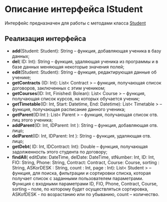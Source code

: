 # Описание интерфейса IStudent
Интерфейс предназначен для работы с методами класса [Student](https://github.com/saramampco/oop/blob/master/docs/Client.md)

## Реализация интерфейса

* **add**(Student: Student): String – функция, добавляющая ученика в базу данных;
* **del**( ID: Int): String –  функция, удаляющая  ученика из программы и в базе данных меняющая некоторые значения полей;
* **edit**(Student: Student): String – функция, редактирующая данные об  ученике;
* **getContracts** (ID: Int): List< Contract > – функция, получающая список договоров, заключенных с этим учеником;
* **getCourses**(ID: Int, Finished: Bolean): List< Course > – функция, получающая список курсов, на которых обучается ученик;
* **getTimetable**(ID: Int, Start: Datetime, End: Datetime): List< Timetable > – функция, получающая расписание данного ученика;
* **getParent**(ID:Int ): List< Parent > –  функция, получающая список отв. лиц этого ученика;
* **addParent**(ID: Int, IDParent: Int ): String –  функция, добавляющая отв. лицо;
* **delParent**(ID: Int, IDParent: Int ): String –  функция, удаляющая отв. лицо;
* **getDebt**( ID: Int, IDContract: Int): Double  – функция, получающая задолженность этого студента по договору;
* **findAll**(  editDate:	DateTime, delDate:	DateTime, stNumber: Int, ID: Int, FIO: String, Phone: String, Contract: Contract, Course: Course, sorting : String, ASKorDESK : String,  count : Int, page : Int): List< Student > – функция, для поиска, фильтрации и сортировки списка, которая получает список с заданными пользователем параметрами.
Функция с входными параметрами ID, FIO, Phone, Contract, Course, sorting – поле, по которому будет осуществляться сортировка, ASKofDESK - по возрастанию или по убыванию,  count – количество.